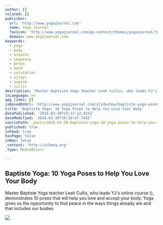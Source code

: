 ```yaml
---
author: []
related: []
publisher:
  url: 'http://www.yogajournal.com'
  name: Yoga Journal
  favicon: 'http://www.yogajournal.com/wp-content/themes/yogajournal/favicon.ico'
  domain: www.yogajournal.com
keywords:
  - yoga
  - body
  - breaths
  - sequence
  - poses
  - bend
  - salutation
  - ujjayi
  - supine
  - cullis
description: "Master Baptiste Yoga teacher Leah Cullis, who leads YJ's online course (), demonstrates 10 poses that will help you love and accept your body. Yoga gives us the opportunity to find peace in the ways things already are and that includes our bodies."
inLanguage: en
app_links: []
isBasedOnUrl: 'http://www.yogajournal.com/slideshow/baptiste-yoga-poses-help-love-body/'
title: 'Baptiste Yoga: 10 Yoga Poses to Help You Love Your Body'
datePublished: '2016-03-30T19:37:12.915Z'
dateModified: '2016-03-30T19:29:47.765Z'
sourcePath: _posts/2016-03-30-baptiste-yoga-10-yoga-poses-to-help-you-love-your-body.md
published: true
inFeed: true
hasPage: false
inNav: false
_context: 'http://schema.org'
_type: MediaObject

---
```

<article style=""><h1>Baptiste Yoga: 10 Yoga Poses to Help You Love Your Body</h1><p>Master Baptiste Yoga teacher Leah Cullis, who leads YJ's online course (), demonstrates 10 poses that will help you love and accept your body. Yoga gives us the opportunity to find peace in the ways things already are and that includes our bodies.</p><img src="http://media.yogajournal.com/wp-content/uploads/leahcullismarch29.jpg" /></article>